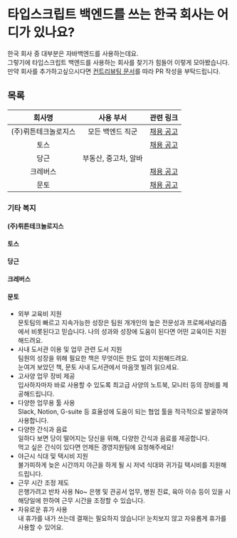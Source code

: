 # 타입스크립트 백엔드를 쓰는 한국 회사는 어디가 있나요?

한국 회사 중 대부분은 자바백엔드를 사용하는데요.  
그렇기에 타입스크립트 백엔드를 사용하는 회사를 찾기가 힘들어 이렇게 모아봤습니다.  
만약 회사를 추가하고싶으시다면 [컨트리뷰팅 문서](#blank)를 따라 PR 작성을 부탁드립니다.  

## 목록

| 회사명 | 사용 부서 | 관련 링크 |
|:------:|:-----------:|:---------:|
| (주)뤼튼테크놀로지스 | 모든 백엔드 직군 | [채용 공고](https://wrtn.career.greetinghr.com/en/o/119686) |
| 토스 | | [채용 공고](https://toss.im/career/job-detail?job_id=4071137003) |
| 당근 | 부동산, 중고차, 알바 | |
| 크레버스 | | [채용 공고](https://www.jobkorea.co.kr/Recruit/GI_Read/46478249) |
| 문토 | | [채용 공고](https://people.munto.kr/nodejs-developer) |

### 기타 복지

#### (주)뤼튼테크놀로지스

#### 토스

#### 당근 

#### 크레버스 

#### 문토

- 외부 교육비 지원  
  문토팀의 빠르고 지속가능한 성장은 팀원 개개인의 높은 전문성과 프로페셔널리즘에서 비롯된다고 믿습니다. 
  나의 성과와 성장에 도움이 된다면 어떤 교육이든 지원해드려요.  
- 사내 도서관 이용 및 업무 관련 도서 지원  
  팀원의 성장을 위해 필요한 책은 무엇이든 한도 없이 지원해드려요.  
  눈여겨 보았던 책, 문토 사내 도서관에서 마음껏 빌려 읽으세요.  
- 고사양 업무 장비 제공  
  입사하자마자 바로 사용할 수 있도록 최고급 사양의 노트북, 모니터 등의 장비를 제공해드립니다.  
- 다양한 업무용 툴 사용  
  Slack, Notion, G-suite 등 효율성에 도움이 되는 협업 툴을 적극적으로 발굴하여 사용합니다.  
- 다양한 간식과 음료  
  일하다 보면 당이 떨어지는 당신을 위해, 다양한 간식과 음료를 제공합니다.  
  먹고 싶은 간식이 있다면 언제든 경영지원팀에 요청해주세요!  
- 야근시 식대 및 택시비 지원  
  불가피하게 늦은 시간까지 야근을 하게 될 시 저녁 식대와 귀가길 택시비를 지원해드립니다.   
- 근무 시간 조정 제도   
  은행가려고 반차 사용 No~ 은행 및 관공서 업무, 병원 진료, 육아 이슈 등이 있을 시 해당일에 한하여 근무 시간을 조정할 수 있습니다.  
- 자유로운 휴가 사용  
  내 휴가를 내가 쓰는데 결재는 필요하지 않습니다! 눈치보지 않고 자유롭게 휴가를 사용할 수 있어요.  
